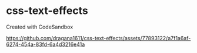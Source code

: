 # css-text-effects
Created with CodeSandbox


https://github.com/dragana1611/css-text-effects/assets/77893122/a7f1a6af-6274-454a-83fd-6a4d3216e41a

